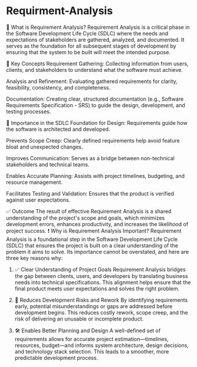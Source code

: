 # Requirment-Analysis
📖 What is Requirement Analysis?
Requirement Analysis is a critical phase in the Software Development Life Cycle (SDLC) where the needs and expectations of stakeholders are gathered, analyzed, and documented. It serves as the foundation for all subsequent stages of development by ensuring that the system to be built will meet the intended purpose.

🧠 Key Concepts
Requirement Gathering: Collecting information from users, clients, and stakeholders to understand what the software must achieve.

Analysis and Refinement: Evaluating gathered requirements for clarity, feasibility, consistency, and completeness.

Documentation: Creating clear, structured documentation (e.g., Software Requirements Specification - SRS) to guide the design, development, and testing processes.

🎯 Importance in the SDLC
Foundation for Design: Requirements guide how the software is architected and developed.

Prevents Scope Creep: Clearly defined requirements help avoid feature bloat and unexpected changes.

Improves Communication: Serves as a bridge between non-technical stakeholders and technical teams.

Enables Accurate Planning: Assists with project timelines, budgeting, and resource management.

Facilitates Testing and Validation: Ensures that the product is verified against user expectations.

✅ Outcome
The result of effective Requirement Analysis is a shared understanding of the project's scope and goals, which minimizes development errors, enhances productivity, and increases the likelihood of project success.
❗ Why is Requirement Analysis Important?
Requirement Analysis is a foundational step in the Software Development Life Cycle (SDLC) that ensures the project is built on a clear understanding of the problem it aims to solve. Its importance cannot be overstated, and here are three key reasons why:

1. ✅ Clear Understanding of Project Goals
Requirement Analysis bridges the gap between clients, users, and developers by translating business needs into technical specifications. This alignment helps ensure that the final product meets user expectations and solves the right problem.

2. 🧭 Reduces Development Risks and Rework
By identifying requirements early, potential misunderstandings or gaps are addressed before development begins. This reduces costly rework, scope creep, and the risk of delivering an unusable or incomplete product.

3. 🛠 Enables Better Planning and Design
A well-defined set of requirements allows for accurate project estimation—timelines, resources, budget—and informs system architecture, design decisions, and technology stack selection. This leads to a smoother, more predictable development process.





